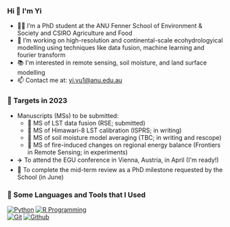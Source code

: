 ### Hi 👋 I'm Yi

- 👨‍🎓 I’m a PhD student at the ANU Fenner School of Environment & Society and CSIRO Agriculture and Food
- 👜 I’m working on high-resolution and continental-scale ecohydrologyical modelling using techniques like data fusion, machine learning and fourier transform
- 📚 I'm interested in remote sensing, soil moisture, and land surface modelling
- 📫 Contact me at: yi.yu1@anu.edu.au

### 🏹 Targets in 2023

- Manuscripts (MSs) to be submitted:
  - 📖 MS of LST data fusion (RSE; submitted)
  - 📖 MS of Himawari-8 LST calibration (ISPRS; in writing)
  - 📖 MS of soil moisture model averaging (TBC; in writing and rescope)
  - 📖 MS of fire-induced changes on regional energy balance (Frontiers in Remote Sensing; in experiments)
- ✈️ To attend the EGU conference in Vienna, Austria, in April (I'm ready!)
- 📘 To complete the mid-term review as a PhD milestone requested by the School (in June)

### 📐 Some Languages and Tools that I Used

[![Python](https://img.shields.io/badge/-Python-3776AB?style=flat&logo=python&logoColor=white)](https://www.python.org/)
[![R Programming](https://img.shields.io/badge/-R%20Programming-3776AB?style=flat&logo=R&logoColor=white)](https://www.r-project.org/)
<br />
[![Git](https://img.shields.io/badge/-Git-F05032?style=flat&logo=git&logoColor=white)](https://git-scm.com/)
[![Github](https://img.shields.io/badge/-Github-181717?style=flat&logo=github&logoColor=white)](https://github.com/)


<!--👯 I’m looking to collaborate on ...
- 🤔 I’m looking for help with ...
- 💬 Ask me about ...

- 😄 Pronouns: ...
- ⚡ Fun fact: ...
-->

